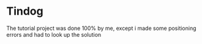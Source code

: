 # Tindog
The tutorial project was done 100% by me, except i made some positioning errors and had to look up the solution
